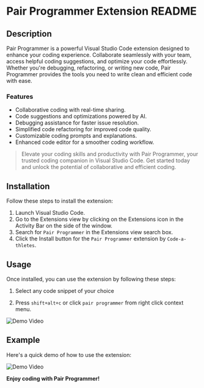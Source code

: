 # Pair Programmer Extension README

## Description

Pair Programmer is a powerful Visual Studio Code extension designed to enhance your coding experience. Collaborate seamlessly with your team, access helpful coding suggestions, and optimize your code effortlessly. Whether you're debugging, refactoring, or writing new code, Pair Programmer provides the tools you need to write clean and efficient code with ease.

### Features

- Collaborative coding with real-time sharing.
- Code suggestions and optimizations powered by AI.
- Debugging assistance for faster issue resolution.
- Simplified code refactoring for improved code quality.
- Customizable coding prompts and explanations.
- Enhanced code editor for a smoother coding workflow.

> Elevate your coding skills and productivity with Pair Programmer, your trusted coding companion in Visual Studio Code. Get started today and unlock the potential of collaborative and efficient coding.

## Installation

Follow these steps to install the extension:

1. Launch Visual Studio Code.
2. Go to the Extensions view by clicking on the Extensions icon in the Activity Bar on the side of the window.
3. Search for `Pair Programmer` in the Extensions view search box.
4. Click the Install button for the `Pair Programmer` extension by `Code-a-thletes`.

## Usage

Once installed, you can use the extension by following these steps:

1. Select any code snippet of your choice

2. Press `shift+alt+c` or click `pair programmer` from right click context menu.

![Demo Video](assets/gif_1.gif)

## Example

Here's a quick demo of how to use the extension:

![Demo Video](assets/gif_2.gif)

**Enjoy coding with Pair Programmer!**
